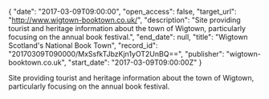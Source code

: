 {
  "date": "2017-03-09T09:00:00", 
  "open_access": false, 
  "target_url": "http://www.wigtown-booktown.co.uk/", 
  "description": "Site providing tourist and heritage information about the town of Wigtown, particularly focusing on the annual book festival.", 
  "end_date": null, 
  "title": "Wigtown Scotland's National Book Town", 
  "record_id": "20170309T090000/MxSsfkTJbzKjn1yOT2UnBQ==", 
  "publisher": "wigtown-booktown.co.uk", 
  "start_date": "2017-03-09T09:00:00Z"
}

Site providing tourist and heritage information about the town of Wigtown, particularly focusing on the annual book festival.